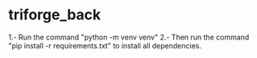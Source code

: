 # triforge_back
1.- Run the command "python -m venv venv"
2.- Then run the command "pip install -r requirements.txt" to install all dependencies.
